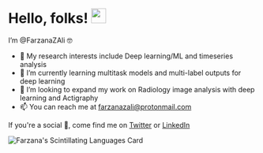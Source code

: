 # Hello, folks! <img src="https://raw.githubusercontent.com/MartinHeinz/MartinHeinz/master/wave.gif" width="30px">
 I’m @FarzanaZAli 🤓
- 👀 My research interests include Deep learning/ML and timeseries analysis
- 🌱 I’m currently learning multitask models and multi-label outputs for deep learning
- 💞️ I’m looking to expand my work on Radiology image analysis with deep learning and Actigraphy
- 📫 You can reach me at farzanazali@protonmail.com

<!-- Actual text -->

If you're a social 🦋, come find me on
[Twitter][1] or [LinkedIn][2]

<!-- Icons -->

[1.2]: https://www.tutorialchip.com/wp-content/uploads/2011/06/Follow-me-on-Twitter-icon-520x312.jpg
[2.2]: https://raw.githubusercontent.com/MartinHeinz/MartinHeinz/master/linkedin-3-16.png

<!-- Links to your social media accounts -->

[1]: https://twitter.com/farzanazali
[2]: https://www.linkedin.com/in/fzali/
<!---
FarzanaZAli/FarzanaZAli is a ✨ special ✨ repository because its `README.md` (this file) appears on your GitHub profile.
You can click the Preview link to take a look at your changes.
--->

![Farzana's Scintillating Languages Card](https://github-readme-stats.vercel.app/api/top-langs/?username=FarzanaZAli&layout=compact)
